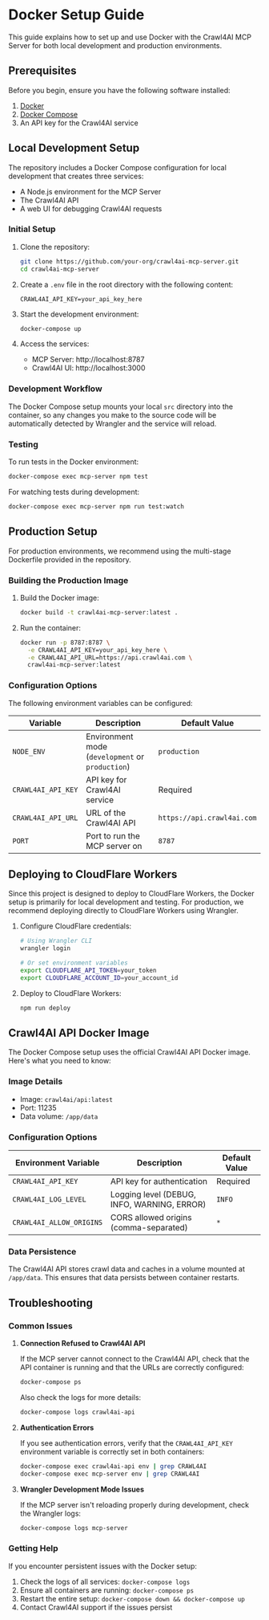 # Docker Setup Guide

This guide explains how to set up and use Docker with the Crawl4AI MCP Server for both local development and production environments.

## Prerequisites

Before you begin, ensure you have the following software installed:

1. [Docker](https://docs.docker.com/get-docker/)
2. [Docker Compose](https://docs.docker.com/compose/install/)
3. An API key for the Crawl4AI service

## Local Development Setup

The repository includes a Docker Compose configuration for local development that creates three services:
- A Node.js environment for the MCP Server
- The Crawl4AI API
- A web UI for debugging Crawl4AI requests

### Initial Setup

1. Clone the repository:
   ```bash
   git clone https://github.com/your-org/crawl4ai-mcp-server.git
   cd crawl4ai-mcp-server
   ```

2. Create a `.env` file in the root directory with the following content:
   ```
   CRAWL4AI_API_KEY=your_api_key_here
   ```

3. Start the development environment:
   ```bash
   docker-compose up
   ```

4. Access the services:
   - MCP Server: http://localhost:8787
   - Crawl4AI UI: http://localhost:3000

### Development Workflow

The Docker Compose setup mounts your local `src` directory into the container, so any changes you make to the source code will be automatically detected by Wrangler and the service will reload.

### Testing

To run tests in the Docker environment:

```bash
docker-compose exec mcp-server npm test
```

For watching tests during development:

```bash
docker-compose exec mcp-server npm run test:watch
```

## Production Setup

For production environments, we recommend using the multi-stage Dockerfile provided in the repository.

### Building the Production Image

1. Build the Docker image:
   ```bash
   docker build -t crawl4ai-mcp-server:latest .
   ```

2. Run the container:
   ```bash
   docker run -p 8787:8787 \
     -e CRAWL4AI_API_KEY=your_api_key_here \
     -e CRAWL4AI_API_URL=https://api.crawl4ai.com \
     crawl4ai-mcp-server:latest
   ```

### Configuration Options

The following environment variables can be configured:

| Variable | Description | Default Value |
|----------|-------------|---------------|
| `NODE_ENV` | Environment mode (`development` or `production`) | `production` |
| `CRAWL4AI_API_KEY` | API key for Crawl4AI service | Required |
| `CRAWL4AI_API_URL` | URL of the Crawl4AI API | `https://api.crawl4ai.com` |
| `PORT` | Port to run the MCP server on | `8787` |

## Deploying to CloudFlare Workers

Since this project is designed to deploy to CloudFlare Workers, the Docker setup is primarily for local development and testing. For production, we recommend deploying directly to CloudFlare Workers using Wrangler.

1. Configure CloudFlare credentials:
   ```bash
   # Using Wrangler CLI
   wrangler login
   
   # Or set environment variables
   export CLOUDFLARE_API_TOKEN=your_token
   export CLOUDFLARE_ACCOUNT_ID=your_account_id
   ```

2. Deploy to CloudFlare Workers:
   ```bash
   npm run deploy
   ```

## Crawl4AI API Docker Image

The Docker Compose setup uses the official Crawl4AI API Docker image. Here's what you need to know:

### Image Details

- Image: `crawl4ai/api:latest`
- Port: 11235
- Data volume: `/app/data`

### Configuration Options

| Environment Variable | Description | Default Value |
|----------------------|-------------|---------------|
| `CRAWL4AI_API_KEY` | API key for authentication | Required |
| `CRAWL4AI_LOG_LEVEL` | Logging level (DEBUG, INFO, WARNING, ERROR) | `INFO` |
| `CRAWL4AI_ALLOW_ORIGINS` | CORS allowed origins (comma-separated) | `*` |

### Data Persistence

The Crawl4AI API stores crawl data and caches in a volume mounted at `/app/data`. This ensures that data persists between container restarts.

## Troubleshooting

### Common Issues

1. **Connection Refused to Crawl4AI API**
   
   If the MCP server cannot connect to the Crawl4AI API, check that the API container is running and that the URLs are correctly configured:
   
   ```bash
   docker-compose ps
   ```
   
   Also check the logs for more details:
   
   ```bash
   docker-compose logs crawl4ai-api
   ```

2. **Authentication Errors**
   
   If you see authentication errors, verify that the `CRAWL4AI_API_KEY` environment variable is correctly set in both containers:
   
   ```bash
   docker-compose exec crawl4ai-api env | grep CRAWL4AI
   docker-compose exec mcp-server env | grep CRAWL4AI
   ```

3. **Wrangler Development Mode Issues**
   
   If the MCP server isn't reloading properly during development, check the Wrangler logs:
   
   ```bash
   docker-compose logs mcp-server
   ```

### Getting Help

If you encounter persistent issues with the Docker setup:

1. Check the logs of all services: `docker-compose logs`
2. Ensure all containers are running: `docker-compose ps`
3. Restart the entire setup: `docker-compose down && docker-compose up`
4. Contact Crawl4AI support if the issues persist